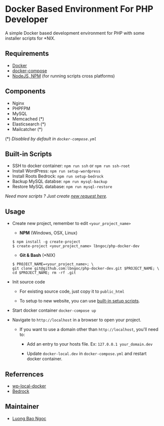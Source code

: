 # Docker Based Environment For PHP Developer

A simple Docker based development environment for PHP with some installer scripts for *NIX.

## Requirements

* [Docker](https://www.docker.com/)
* [docker-compose](https://docs.docker.com/compose/)
* [NodeJS, NPM](https://nodejs.org) (for running scripts cross platforms)

## Components

* Nginx
* PHPFPM
* MySQL
* Memcached (*)
* Elasticsearch (*)
* Mailcatcher (*)

(*) _Disabled by default in `docker-compose.yml`_

## Built-in Scripts

* SSH to docker container: `npm run ssh` or `npm run ssh-root`
* Install WordPress: `npm run setup-wordpress`
* Install Roots Bedrock: `npm run setup-bedrock`
* Backup MySQL databse: `npm run mysql-backup`
* Restore MySQL database: `npm run mysql-restore`

_Need more scripts ? Just create [new request here](http://github.com/lbngoc/php-docker-dev/issues)._

## Usage

* Create new project, remember to edit `<your_project_name>`

  - **NPM** (Windows, OSX, Linux)
  
  ```
  $ npm install -g create-project
  $ create-project <your_project_name> lbngoc/php-docker-dev
  ```

  - **Git & Bash** (*NIX)

  ```
  $ PROJECT_NAME=<your_project_name>; \
  git clone git@github.com:lbngoc/php-docker-dev.git $PROJECT_NAME; \
  cd $PROJECT_NAME; rm -rf .git
  ```

* Init source code

  - For existing source code, just copy it to `public_html`

  - To setup to new website, you can use [built-in setup scripts](#built-in-scripts).

* Start docker container `docker-compose up`

* Navigate to `http://localhost` in a browser to open your project.

  - If you want to use a domain other than `http://localhost`, you'll need to:

    + Add an entry to your hosts file. Ex: `127.0.0.1 your_domain.dev`

    + Update `docker-local.dev` in `docker-compose.yml` and restart docker container.

## Referrences

* [wp-local-docker](https://github.com/10up/wp-local-docker)
* [Bedrock](https://github.com/roots/bedrock)

## Maintainer

* [Luong Bao Ngoc](http://ngoclb.com)
